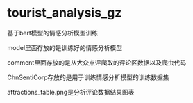 # tourist_analysis_gz
基于bert模型的情感分析模型训练

model里面存放的是训练好的情感分析模型

comment里面存放的是从大众点评爬取的评论区数据以及爬虫代码

ChnSentiCorp存放的是用于训练情感分析模型的训练数据集

attractions_table.png是分析评论数据结果图表

